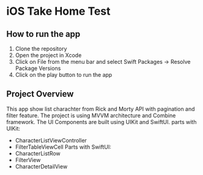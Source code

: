 # iOS Take Home Test

## How to run the app

1. Clone the repository
2. Open the project in Xcode
3. Click on File from the menu bar and select Swift Packages -> Resolve Package Versions
4. Click on the play button to run the app

## Project Overview
This app show list charachter from Rick and Morty API with pagination and filter feature.
The project is using MVVM architecture and Combine framework.
The UI Components are built using UIKit and SwiftUI.
parts with UIKit:
- CharacterListViewController 
- FilterTableViewCell
Parts with SwiftUI:
- CharacterListRow
- FilterView
- CharacterDetailView
